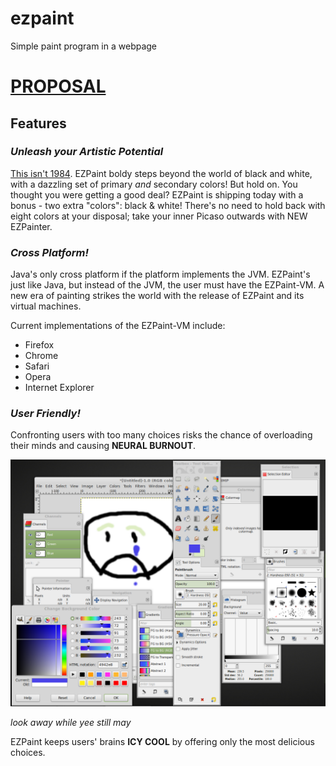 # ezpaint
Simple paint program in a webpage

# [PROPOSAL](PROPOSAL.md)

## Features

### _Unleash your Artistic Potential_

[This isn't 1984](https://en.wikipedia.org/wiki/MacDraw). EZPaint boldy steps beyond the world of black and white, with a dazzling set of primary _and_ secondary colors! But hold on. You thought you were getting a good deal? EZPaint is shipping today with a bonus - two extra "colors": black & white! There's no need to hold back with eight colors at your disposal; take your inner Picaso outwards with NEW EZPainter.

### _Cross Platform!_

Java's only cross platform if the platform implements the JVM. EZPaint's just like Java, but instead of the JVM, the user must have the EZPaint-VM. A new era of painting strikes the world with the release of EZPaint and its virtual machines.

Current implementations of the EZPaint-VM include:

* Firefox
* Chrome
* Safari
* Opera
* Internet Explorer

### _User Friendly!_

Confronting users with too many choices risks the chance of overloading their minds and causing **NEURAL BURNOUT**. 

![Too Many Options](assets/too_many_options.png)

_look away while yee still may_

EZPaint keeps users' brains **ICY COOL** by offering only the most delicious choices.

